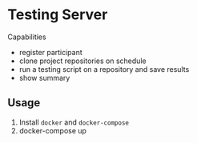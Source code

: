 # Testing Server
Capabilities  
  - register participant
  - clone project repositories on schedule
  - run a testing script on a repository and save results
  - show summary

## Usage
  1. Install ```docker``` and ```docker-compose```
  2. docker-compose up
